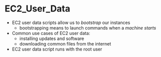 # EC2_User_Data
 - EC2 user data scripts allow us to _bootstrap_ our instances
    - bootstrapping means to launch commands when a _machine starts_
 - Common use cases of EC2 user data:
    - installing updates and software
    - downloading common files from the internet
 - EC2 user data script runs with the root user
 